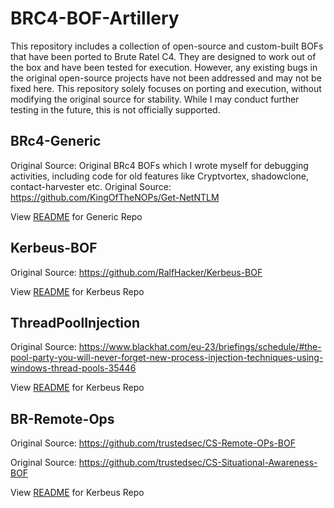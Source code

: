 # BRC4-BOF-Artillery

This repository includes a collection of open-source and custom-built BOFs that have been ported to Brute Ratel C4. They are designed to work out of the box and have been tested for execution. However, any existing bugs in the original open-source projects have not been addressed and may not be fixed here. This repository solely focuses on porting and execution, without modifying the original source for stability. While I may conduct further testing in the future, this is not officially supported.

## BRc4-Generic

Original Source: Original BRc4 BOFs which I wrote myself for debugging activities, including code for old features like Cryptvortex, shadowclone, contact-harvester etc.
Original Source: https://github.com/KingOfTheNOPs/Get-NetNTLM

View [README](Generic/README.md) for Generic Repo

## Kerbeus-BOF
Original Source: https://github.com/RalfHacker/Kerbeus-BOF

View [README](Kerbeus/README.md) for Kerbeus Repo

## ThreadPoolInjection
Original Source: https://www.blackhat.com/eu-23/briefings/schedule/#the-pool-party-you-will-never-forget-new-process-injection-techniques-using-windows-thread-pools-35446

View [README](ThreadPoolInjection/README.md) for Kerbeus Repo

## BR-Remote-Ops
Original Source: https://github.com/trustedsec/CS-Remote-OPs-BOF

Original Source: https://github.com/trustedsec/CS-Situational-Awareness-BOF

View [README](BR-Remote-Ops/README.md) for Kerbeus Repo
